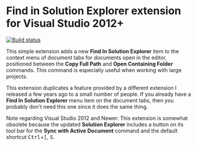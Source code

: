 # Find in Solution Explorer extension for Visual Studio 2012+

[![Build status](https://ci.appveyor.com/api/projects/status/0it4grdxq15jrp2w/branch/master?svg=true)](https://ci.appveyor.com/project/sharwell/findinsolutionexplorer/branch/master)

This simple extension adds a new **Find In Solution Explorer** item to the context menu of document tabs for documents open in the editor, positioned between the **Copy Full Path** and **Open Containing Folder** commands. This command is especially useful when working with large projects.

This extension duplicates a feature provided by a different extension I released a few years ago to a small number of people. If you already have a **Find In Solution Explorer** menu item on the document tabs, then you probably don't need this one since it does the same thing.

Note regarding Visual Studio 2012 and Newer: This extension is somewhat obsolete because the updated **Solution Explorer** includes a button on its tool bar for the **Sync with Active Document** command and the default shortcut <kbd>Ctrl</kbd>+<kbd>[</kbd>, <kbd>S</kbd>.
